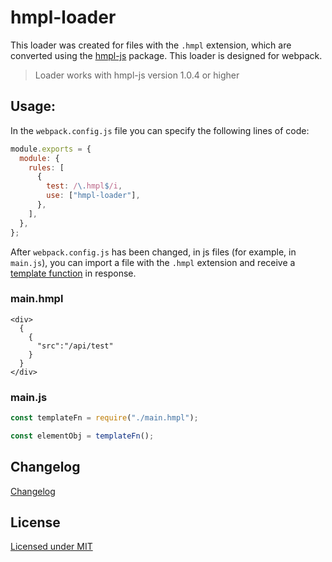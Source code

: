 # hmpl-loader

This loader was created for files with the `.hmpl` extension, which are converted using the [hmpl-js](https://github.com/hmpljs/hmpl) package. This loader is designed for webpack.

> Loader works with hmpl-js version 1.0.4 or higher

## Usage:

In the `webpack.config.js` file you can specify the following lines of code:

```javascript
module.exports = {
  module: {
    rules: [
      {
        test: /\.hmpl$/i,
        use: ["hmpl-loader"],
      },
    ],
  },
};
```

After `webpack.config.js` has been changed, in js files (for example, in `main.js`), you can import a file with the `.hmpl` extension and receive a [template function](https://hmpljs.github.io/#/?id=compile) in response.

### main.hmpl

```hmpl
<div>
  {
    {
      "src":"/api/test"
    }
  }
</div>
```

### main.js

```javascript
const templateFn = require("./main.hmpl");

const elementObj = templateFn();
```

## Changelog

[Changelog](https://github.com/hmpljs/hmpl-loader/releases)

## License

[Licensed under MIT](https://github.com/hmpljs/hmpl-loader/blob/master/LICENSE)
